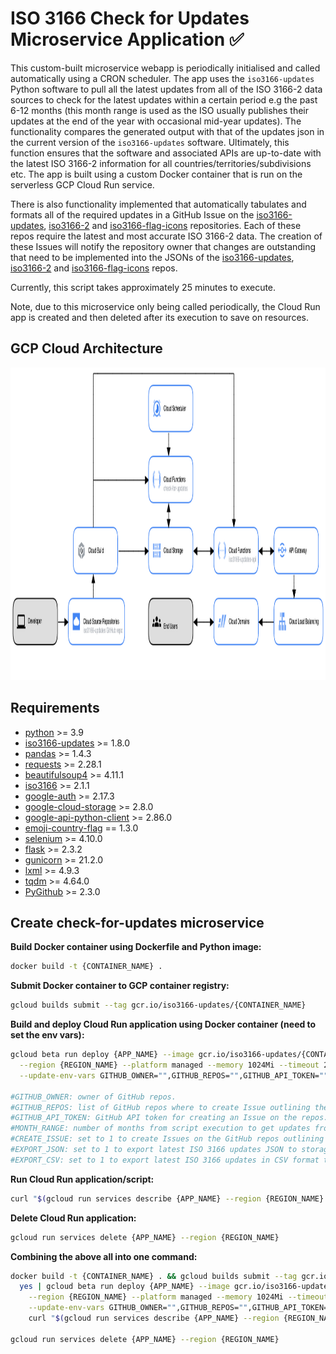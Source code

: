 # ISO 3166 Check for Updates Microservice Application ✅

<!-- [![check-for-updates](https://github.com/amckenna41/iso3166-updates/workflows/Check%20for%20ISO3166%20Updates/badge.svg)](https://github.com/amckenna41/iso3166-updates/actions?query=workflowCheck%20for%20ISO3166%20Updates) -->

This custom-built microservice webapp is periodically initialised and called automatically using a CRON scheduler. The app uses the `iso3166-updates` Python software to pull all the latest updates from all of the ISO 3166-2 data sources to check for the latest updates within a certain period e.g the past 6-12 months (this month range is used as the ISO usually publishes their updates at the end of the year with occasional mid-year updates). The functionality compares the generated output with that of the updates json in the current version of the `iso3166-updates` software. Ultimately, this function ensures that the software and associated APIs are up-to-date with the latest ISO 3166-2 information for all countries/territories/subdivisions etc. The app is built using a custom Docker container that is run on the serverless GCP Cloud Run service. 

There is also functionality implemented that automatically tabulates and formats all of the required updates in a GitHub Issue on the [iso3166-updates](https://github.com/amckenna41/iso3166-updates), [iso3166-2](https://github.com/amckenna41/iso3166-2) and [iso3166-flag-icons](https://github.com/amckenna41/iso3166-flag-icons) repositories. Each of these repos require the latest and most accurate ISO 3166-2 data. The creation of these Issues will notify the repository owner that changes are outstanding that need to be implemented into the JSONs of the [iso3166-updates](https://github.com/amckenna41/iso3166-updates), [iso3166-2](https://github.com/amckenna41/iso3166-2) and [iso3166-flag-icons](https://github.com/amckenna41/iso3166-flag-icons) repos. 

Currently, this script takes approximately 25 minutes to execute. 

Note, due to this microservice only being called periodically, the Cloud Run app is created and then deleted after its execution to save on resources.

GCP Cloud Architecture 
----------------------

<p align="center">
  <img src="https://raw.githubusercontent.com/amckenna41/iso3166-updates/refs/heads/main/iso3166_check_for_updates/gcp_architecture.png" alt="gcp_arch" height="500" width="750"/>
</p>

Requirements
------------
* [python][python] >= 3.9
* [iso3166-updates][iso3166-updates] >= 1.8.0
* [pandas][pandas] >= 1.4.3
* [requests][requests] >= 2.28.1
* [beautifulsoup4][beautifulsoup4] >= 4.11.1
* [iso3166][iso3166] >= 2.1.1
* [google-auth][google-auth] >= 2.17.3
* [google-cloud-storage][google-cloud-storage] >= 2.8.0
* [google-api-python-client][google-api-python-client] >= 2.86.0
* [emoji-country-flag][emoji-country-flag] == 1.3.0
* [selenium][selenium] >= 4.10.0
* [flask][flask] >= 2.3.2
* [gunicorn][gunicorn] >= 21.2.0
* [lxml][lxml] >=  4.9.3
* [tqdm][tqdm] >= 4.64.0
* [PyGithub][PyGithub] >= 2.3.0

Create check-for-updates microservice
-------------------------------------

**Build Docker container using Dockerfile and Python image:**
```bash
docker build -t {CONTAINER_NAME} .
```

**Submit Docker container to GCP container registry:**
```bash
gcloud builds submit --tag gcr.io/iso3166-updates/{CONTAINER_NAME}
```

**Build and deploy Cloud Run application using Docker container (need to set the env vars):**
```bash
gcloud beta run deploy {APP_NAME} --image gcr.io/iso3166-updates/{CONTAINER_NAME} \
  --region {REGION_NAME} --platform managed --memory 1024Mi --timeout 2700 --service-account {SERVICE_ACCOUNT} \
  --update-env-vars GITHUB_OWNER="",GITHUB_REPOS="",GITHUB_API_TOKEN="",MONTH_RANGE="",CREATE_ISSUE=1,EXPORT_JSON=1,EXPORT_CSV=1

#GITHUB_OWNER: owner of GitHub repos.
#GITHUB_REPOS: list of GitHub repos where to create Issue outlining the latest ISO 3166 updates.
#GITHUB_API_TOKEN: GitHub API token for creating an Issue on the repos.
#MONTH_RANGE: number of months from script execution to get updates from (default=6). 
#CREATE_ISSUE: set to 1 to create Issues on the GitHub repos outlining the latest ISO 3166 updates (default=0).
#EXPORT_JSON: set to 1 to export latest ISO 3166 updates JSON to storage bucket (default=1).
#EXPORT_CSV: set to 1 to export latest ISO 3166 updates in CSV format to storage bucket (default=1).
```

**Run Cloud Run application/script:**
```bash
curl "$(gcloud run services describe {APP_NAME} --region {REGION_NAME} --format 'value(status.url)')"
```

**Delete Cloud Run application:**
```bash
gcloud run services delete {APP_NAME} --region {REGION_NAME}
```

**Combining the above all into one command:**
```bash
docker build -t {CONTAINER_NAME} . && gcloud builds submit --tag gcr.io/{APP_NAME}/{CONTAINER_NAME} && \
  yes | gcloud beta run deploy {APP_NAME} --image gcr.io/iso3166-updates/{CONTAINER_NAME} \
    --region {REGION_NAME} --platform managed --memory 1024Mi --timeout 2700 --service-account {SERVICE_ACCOUNT} \
    --update-env-vars GITHUB_OWNER="",GITHUB_REPOS="",GITHUB_API_TOKEN="",MONTH_RANGE="",CREATE_ISSUE=0,EXPORT_JSON=1,EXPORT_CSV=1 && \
    curl "$(gcloud run services describe {APP_NAME} --region {REGION_NAME} --format 'value(status.url)')"

gcloud run services delete {APP_NAME} --region {REGION_NAME}
```

<!-- 
https://dev.to/googlecloud/using-headless-chrome-with-cloud-run-3fdp
https://www.youtube.com/watch?v=mOJiWrjFVKY
https://www.youtube.com/watch?v=LxHiCZCKwa8
https://stackoverflow.com/questions/53073411/selenium-webdriverexceptionchrome-failed-to-start-crashed-as-google-chrome-is 
-->

[python]: https://www.python.org/downloads/release/python-360/
[iso3166-updates]: https://github.com/amckenna41/iso3166-updates
[pandas]: https://pandas.pydata.org/
[requests]: https://requests.readthedocs.io/
[beautifulsoup4]: https://www.crummy.com/software/BeautifulSoup/bs4/doc/
[google-auth]: https://cloud.google.com/python/docs/reference
[google-cloud-storage]: https://cloud.google.com/python/docs/reference
[google-api-python-client]: https://cloud.google.com/python/docs/reference
[flask]: https://flask.palletsprojects.com/en/2.3.x/
[emoji-country-flag]: https://pypi.org/project/emoji-country-flag/
[gunicorn]: https://pypi.org/project/gunicorn/
[selenium]: https://selenium-python.readthedocs.io/index.html
[lxml]: https://lxml.de/
[iso3166]: https://github.com/deactivated/python-iso3166
[tqdm]: https://github.com/tqdm/tqdm
[PyGithub]: https://github.com/PyGithub/PyGithub